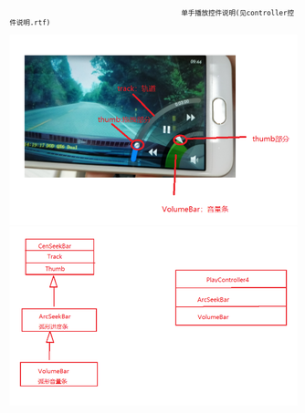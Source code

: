                                               单手播放控件说明(见controller控件说明.rtf)
                                              

![单手播放控件示意图](https://github.com/censhengde/CustomView/blob/master/images/单手播放控件示意图.png)
![单手播放控件示意图](https://github.com/censhengde/CustomView/blob/master/images/单手播放控件架构示意图.png)
